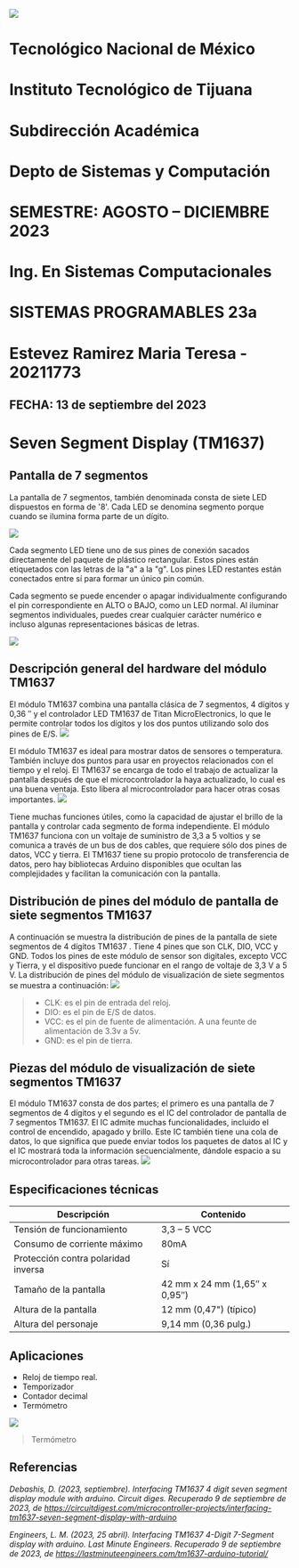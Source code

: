 ![](FOTO.PNG)
# **Tecnológico Nacional de México**

# **Instituto Tecnológico de Tijuana**

# **Subdirección Académica**

# **Depto de Sistemas y Computación**

# **SEMESTRE: AGOSTO – DICIEMBRE 2023**

# **Ing. En Sistemas Computacionales**

# **SISTEMAS PROGRAMABLES 23a**

# **Estevez Ramirez Maria Teresa - 20211773**

## FECHA: 13 de septiembre del 2023

# **Seven Segment Display (TM1637)**
## Pantalla de 7 segmentos
La pantalla de 7 segmentos, también denominada consta de siete LED dispuestos en forma de '8'. Cada LED se denomina segmento porque cuando se ilumina forma parte de un dígito.

![](https://lastminuteengineers.b-cdn.net/wp-content/uploads/arduino/7-Segment-Internal-LED-Formation.png)

Cada segmento LED tiene uno de sus pines de conexión sacados directamente del paquete de plástico rectangular. Estos pines están etiquetados con las letras de la "a" a la "g". Los pines LED restantes están conectados entre sí para formar un único pin común.</h2>

Cada segmento se puede encender o apagar individualmente configurando el pin correspondiente en ALTO o BAJO, como un LED normal. Al iluminar segmentos individuales, puedes crear cualquier carácter numérico e incluso algunas representaciones básicas de letras.

![](https://lastminuteengineers.b-cdn.net/wp-content/uploads/arduino/7-Segment-Character-Generation.png)

## Descripción general del hardware del módulo TM1637
El módulo TM1637 combina una pantalla clásica de 7 segmentos, 4 dígitos y 0,36 ″ y el controlador LED TM1637 de Titan MicroElectronics, lo que le permite controlar todos los dígitos y los dos puntos utilizando solo dos pines de E/S.
![](FOTO1.PNG)

El módulo TM1637 es ideal para mostrar datos de sensores o temperatura. También incluye dos puntos para usar en proyectos relacionados con el tiempo y el reloj.
El TM1637 se encarga de todo el trabajo de actualizar la pantalla después de que el microcontrolador la haya actualizado, lo cual es una buena ventaja. Esto libera al microcontrolador para hacer otras cosas importantes.
![](FOTO2.PNG)

Tiene muchas funciones útiles, como la capacidad de ajustar el brillo de la pantalla y controlar cada segmento de forma independiente.
El módulo TM1637 funciona con un voltaje de suministro de 3,3 a 5 voltios y se comunica a través de un bus de dos cables, que requiere sólo dos pines de datos, VCC y tierra. El TM1637 tiene su propio protocolo de transferencia de datos, pero hay bibliotecas Arduino disponibles que ocultan las complejidades y facilitan la comunicación con la pantalla.

## Distribución de pines del módulo de pantalla de siete segmentos TM1637
A continuación se muestra la distribución de pines de la pantalla de siete segmentos de 4 dígitos TM1637 . Tiene 4 pines que son CLK, DIO, VCC y GND. Todos los pines de este módulo de sensor son digitales, excepto VCC y Tierra, y el dispositivo puede funcionar en el rango de voltaje de 3,3 V a 5 V. La distribución de pines del módulo de visualización de siete segmentos se muestra a continuación:
![](FOTO3.PNG)
> * CLK: es el pin de entrada del reloj.
> * DIO: es el pin de E/S de datos.
> * VCC: es el pin de fuente de alimentación. A una feunte de alimentación de 3.3v a 5v.
> * GND: es el pin de tierra.

## Piezas del módulo de visualización de siete segmentos TM1637
El módulo TM1637 consta de dos partes; el primero es una pantalla de 7 segmentos de 4 dígitos y el segundo es el IC del controlador de pantalla de 7 segmentos TM1637. El IC admite muchas funcionalidades, incluido el control de encendido, apagado y brillo. Este IC también tiene una cola de datos, lo que significa que puede enviar todos los paquetes de datos al IC y el IC mostrará toda la información secuencialmente, dándole espacio a su microcontrolador para otras tareas.
![](FOTO4.PNG)

## Especificaciones técnicas
|             Descripción             |             Contenido         | 
| ----------------------------------- | ----------------------------- |
| Tensión de funcionamiento           | 3,3 – 5 VCC                   |
| Consumo de corriente máximo         | 80mA                          |
| Protección contra polaridad inversa | Sí                            |
| Tamaño de la pantalla               | 42 mm x 24 mm (1,65″ x 0,95″) |
| Altura de la pantalla               | 12 mm (0,47") (típico)        |
| Altura del personaje                | 9,14 mm (0,36 pulg.)          |

## Aplicaciones
* Reloj de tiempo real.
* Temporizador
* Contador decimal
* Termómetro
  
![](FOTO5.PNG)
> Termómetro

## Referencias
_Debashis, D. (2023, septiembre). Interfacing TM1637 4 digit seven segment display module with arduino. Circuit diges. Recuperado 9 de septiembre de 2023, de https://circuitdigest.com/microcontroller-projects/interfacing-tm1637-seven-segment-display-with-arduino_

_Engineers, L. M. (2023, 25 abril). Interfacing TM1637 4-Digit 7-Segment display with arduino. Last Minute Engineers. Recuperado 9 de septiembre de 2023, de https://lastminuteengineers.com/tm1637-arduino-tutorial/_
